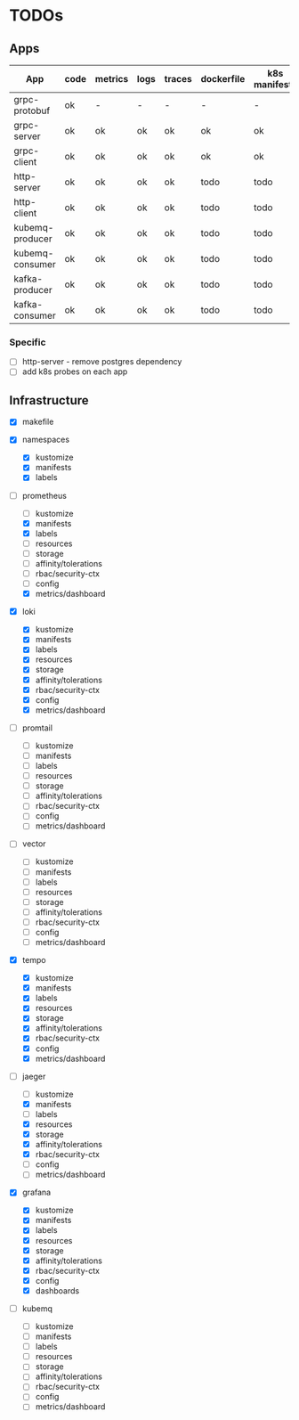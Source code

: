 
# TODOs

## Apps

| App             | code | metrics | logs | traces | dockerfile | k8s manifests | k8s probes | status |
|-----------------|------|---------|------|--------|------------|---------------|------------|--------|
| grpc-protobuf   | ok   | -       | -    | -      | -          | -             | -          | ready  |
| grpc-server     | ok   | ok      | ok   | ok     | ok         | ok            | todo       | ready  |
| grpc-client     | ok   | ok      | ok   | ok     | ok         | ok            | todo       | ready  |
| http-server     | ok   | ok      | ok   | ok     | todo       | todo          | todo       | wip    |
| http-client     | ok   | ok      | ok   | ok     | todo       | todo          | todo       | wip    |
| kubemq-producer | ok   | ok      | ok   | ok     | todo       | todo          | todo       | wip    |
| kubemq-consumer | ok   | ok      | ok   | ok     | todo       | todo          | todo       | wip    |
| kafka-producer  | ok   | ok      | ok   | ok     | todo       | todo          | todo       | wip    |
| kafka-consumer  | ok   | ok      | ok   | ok     | todo       | todo          | todo       | wip    |

### Specific

- [ ] http-server - remove postgres dependency
- [ ] add k8s probes on each app

## Infrastructure

- [x] makefile

- [x] namespaces
  - [x] kustomize
  - [x] manifests
  - [x] labels

- [ ] prometheus
  - [ ] kustomize
  - [x] manifests
  - [x] labels
  - [ ] resources
  - [ ] storage
  - [ ] affinity/tolerations
  - [ ] rbac/security-ctx
  - [ ] config
  - [x] metrics/dashboard

- [x] loki
  - [x] kustomize
  - [x] manifests
  - [x] labels
  - [x] resources
  - [x] storage
  - [x] affinity/tolerations
  - [x] rbac/security-ctx
  - [x] config
  - [x] metrics/dashboard

- [ ] promtail
  - [ ] kustomize
  - [ ] manifests
  - [ ] labels
  - [ ] resources
  - [ ] storage
  - [ ] affinity/tolerations
  - [ ] rbac/security-ctx
  - [ ] config
  - [ ] metrics/dashboard

- [ ] vector
  - [ ] kustomize
  - [ ] manifests
  - [ ] labels
  - [ ] resources
  - [ ] storage
  - [ ] affinity/tolerations
  - [ ] rbac/security-ctx
  - [ ] config
  - [ ] metrics/dashboard

- [x] tempo
  - [x] kustomize
  - [x] manifests
  - [x] labels
  - [x] resources
  - [x] storage
  - [x] affinity/tolerations
  - [x] rbac/security-ctx
  - [x] config
  - [x] metrics/dashboard

- [ ] jaeger
  - [ ] kustomize
  - [x] manifests
  - [ ] labels
  - [x] resources
  - [x] storage
  - [x] affinity/tolerations
  - [x] rbac/security-ctx
  - [ ] config
  - [ ] metrics/dashboard

- [x] grafana
  - [x] kustomize
  - [x] manifests
  - [x] labels
  - [x] resources
  - [x] storage
  - [x] affinity/tolerations
  - [x] rbac/security-ctx
  - [x] config
  - [x] dashboards

- [ ] kubemq
  - [ ] kustomize
  - [ ] manifests
  - [ ] labels
  - [ ] resources
  - [ ] storage
  - [ ] affinity/tolerations
  - [ ] rbac/security-ctx
  - [ ] config
  - [ ] metrics/dashboard
